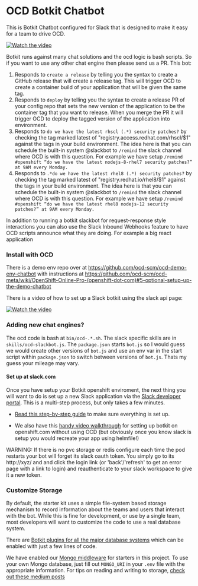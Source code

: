 # OCD Botkit Chatbot

This is Botkit Chatbot configured for Slack that is designed to make it easy for a team to drive OCD. 

[![Watch the video](http://i.vimeocdn.com/video/753251594_640.jpg)](https://vimeo.com/312245185)

Botkit runs against many chat solutions and the ocd logic is bash scripts. So if you want to use any other chat engine then please send us a PR. This bot:

 1. Responds to `create a release` by telling you the syntax to create a GitHub release that will create a release tag. This will trigger OCD to create a container build of your application that will be given the same tag. 
 2. Responds to `deploy` by telling you the syntax to create a release PR of your config repo that sets the new version of the application to be the container tag that you want to release. When you merge the PR it will trigger OCD to deploy the tagged version of the application into environment. 
 3. Responds to `do we have the latest rhscl (.*) security patches?` by checking the tag marked latest of "registry.access.redhat.com/rhscl/$1" against the tags in your build environment. The idea here is that you can schedule the built-in system @slackbot to `/remind` the slack channel where OCD is with this question. For example we have setup `/remind #openshift “do we have the latest nodejs-8-rhel7 security patches?” at 9AM every Monday.`
 4. Responds to `.*do we have the latest rhel8 (.*) security patches?` by checking the tag marked latest of "registry.redhat.io/rhel8/$1" against the tags in your build environment. The idea here is that you can schedule the built-in system @slackbot to `/remind` the slack channel where OCD is with this question. For example we have setup `/remind #openshift “do we have the latest rhel8 nodejs-12 security patches?” at 9AM every Monday.`

 In addition to running a botkit slackbot for request-response style interactions you can also use the Slack Inbound Webhooks feature to have OCD scripts announce what they are doing. For example a big react application  

### Install with OCD

There is a demo env repo over at https://github.com/ocd-scm/ocd-demo-env-chatbot with instructions at https://github.com/ocd-scm/ocd-meta/wiki/OpenShift-Online-Pro-(openshift-dot-com)#5-optional-setup-up-the-demo-chatbot

There is a video of how to set up a Slack botkit using the slack api page: 

[![Watch the video](http://i.vimeocdn.com/video/751817622_640.jpg)](https://vimeo.com/311086100)

### Adding new chat engines?

The ocd code is bash at `bin/ocd-.*.sh`. The slack specific skills are in `skills/ocd-slackbot.js`. The `package.json` starts `bot.js` so I would guess we would create other versions of `bot.js` and use an env var in the start script within `package.json` to switch between versions of `bot.js`. Thats my guess your mileage may vary. 

#### Set up at slack.com

Once you have setup your Botkit openshift enviroment, the next thing you will want to do is set up a new Slack application via the [Slack developer portal](https://api.slack.com/). This is a multi-step process, but only takes a few minutes. 

* [Read this step-by-step guide](https://botkit.ai/docs/provisioning/slack-events-api.html) to make sure everything is set up. 

* We also have this [handy video walkthrough](https://vimeo.com/311086100) for setting up botkit on openshift.com without using OCD (but obviously once you know slack is setup you would recreate your app using helmfile!)

WARNING: If there is no pvc storage or redis configure each time the pod restarts your bot will forget its slack oauth token. You simply go to its http://xyz/ and and click the login link (or 'back'/'refresh' to get an error page with a link to login) and reauthenticate to your slack workspace to give it a new token. 

### Customize Storage

By default, the starter kit uses a simple file-system based storage mechanism to record information about the teams and users that interact with the bot. While this is fine for development, or use by a single team, most developers will want to customize the code to use a real database system.

There are [Botkit plugins for all the major database systems](https://botkit.ai/readme-middlewares.html#storage-modules) which can be enabled with just a few lines of code.

We have enabled our [Mongo middleware]() for starters in this project. To use your own Mongo database, just fill out `MONGO_URI` in your `.env` file with the appropriate information. For tips on reading and writing to storage, [check out these medium posts](https://botkit.groovehq.com/knowledge_base/categories/build-a-bot)

